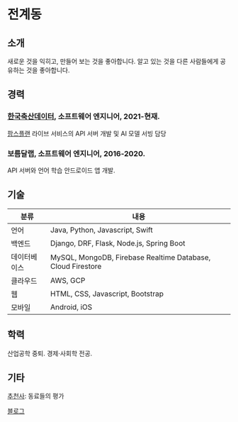 # 전계동

## 소개
새로운 것을 익히고, 만들어 보는 것을 좋아합니다. 알고 있는 것을 다른 사람들에게 공유하는 것을 좋아합니다.  

## 경력

### [한국축산데이터](https://aidkr.com/), 소프트웨어 엔지니어, 2021-현재. 
[팜스플랜](https://farmsplan.com/) 라이브 서비스의 API 서버 개발 및 AI 모델 서빙 담당

### 보름달랩, 소프트웨어 엔지니어, 2016-2020.
API 서버와 언어 학습 안드로이드 앱 개발.

## 기술

| 분류  | 내용   | 
|---|---|
| 언어  | Java, Python, Javascript, Swift  | 
| 백엔드 | Django, DRF, Flask, Node.js, Spring Boot  | 
| 데이터베이스  | MySQL, MongoDB, Firebase Realtime Database, Cloud Firestore  | 
| 클라우드  | AWS, GCP  | 
| 웹  | HTML, CSS, Javascript, Bootstrap  | 
| 모바일  | Android, iOS  | 

## 학력 
산업공학 중퇴. 경제·사회학 전공.

## 기타

[추천사](./documents/recommendations.md): 동료들의 평가

[블로그](https://taptorestart.tistory.com/)